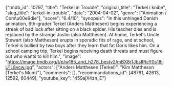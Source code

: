 {"tmdb_id": 10797, "title": "Terkel in Trouble", "original_title": "Terkel i knibe", "slug_title": "terkel-in-trouble", "date": "2004-04-02", "genre": ["Animation / Com\u00e9die"], "score": "6.4/10", "synopsis": "In this unhinged Danish animation, 6th-grader Terkel (Anders Matthesen) begins experiencing a streak of bad luck after sitting on a black spider. His teacher dies and is replaced by the strange Justin (also Matthesen). At home, Terkel's Uncle Stewart (also Matthesen) erupts in sporadic fits of rage, and at school, Terkel is bullied by two boys after they learn that fat Doris likes him. On a school camping trip, Terkel begins receiving death threats and must figure out who wants to kill him.", "image": "https://image.tmdb.org/t/p/w185_and_h278_bestv2/mBX8r1JbsIPtcY0s18ijU1L8vcw.jpg", "actors": ["Anders Matthesen (Terkel)", "Kim Mattheson (Terkel's Mum)"], "comments": [], "recommandations_id": [48761, 42613, 12592, 60449], "youtube_key": "459ajX4zn_E"}